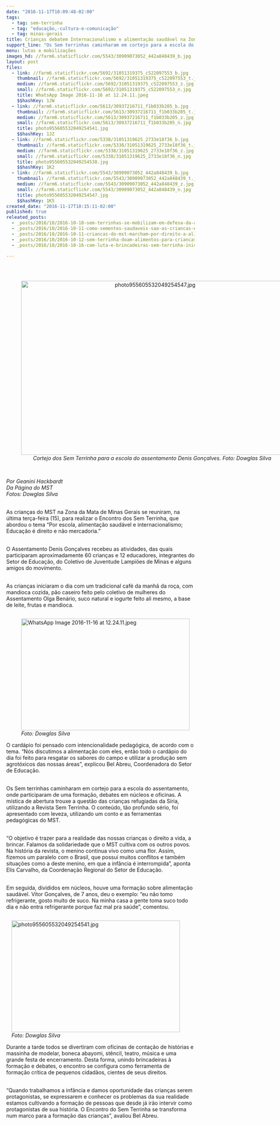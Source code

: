```yaml
---
date: "2016-11-17T10:09:48-02:00"
tags:
  - tag: sem-terrinha
  - tag: "educação,-cultura-e-comunicação"
  - tag: minas-gerais
title: Crianças debatem Internacionalismo e alimentação saudável na Zona da Mata Mineira
support_line: "Os Sem terrinhas caminharam em cortejo para a escola do assentamento, onde participaram de uma formação, debates em núcleos e oficinas"
menu: lutas e mobilizações
images_hd: //farm6.staticflickr.com/5543/30909073052_442a848439_b.jpg
layout: post
files:
  - link: //farm6.staticflickr.com/5692/31051319375_c522097553_b.jpg
    thumbnail: //farm6.staticflickr.com/5692/31051319375_c522097553_t.jpg
    medium: //farm6.staticflickr.com/5692/31051319375_c522097553_z.jpg
    small: //farm6.staticflickr.com/5692/31051319375_c522097553_n.jpg
    title: WhatsApp Image 2016-11-16 at 12.24.11.jpeg
    $$hashKey: 1JW
  - link: //farm6.staticflickr.com/5613/30937216711_f1b033b205_b.jpg
    thumbnail: //farm6.staticflickr.com/5613/30937216711_f1b033b205_t.jpg
    medium: //farm6.staticflickr.com/5613/30937216711_f1b033b205_z.jpg
    small: //farm6.staticflickr.com/5613/30937216711_f1b033b205_n.jpg
    title: photo955605532049254541.jpg
    $$hashKey: 1JZ
  - link: //farm6.staticflickr.com/5338/31051319625_2733e18f36_b.jpg
    thumbnail: //farm6.staticflickr.com/5338/31051319625_2733e18f36_t.jpg
    medium: //farm6.staticflickr.com/5338/31051319625_2733e18f36_z.jpg
    small: //farm6.staticflickr.com/5338/31051319625_2733e18f36_n.jpg
    title: photo955605532049254538.jpg
    $$hashKey: 1K2
  - link: //farm6.staticflickr.com/5543/30909073052_442a848439_b.jpg
    thumbnail: //farm6.staticflickr.com/5543/30909073052_442a848439_t.jpg
    medium: //farm6.staticflickr.com/5543/30909073052_442a848439_z.jpg
    small: //farm6.staticflickr.com/5543/30909073052_442a848439_n.jpg
    title: photo955605532049254547.jpg
    $$hashKey: 1K5
created_date: "2016-11-17T10:15:11-02:00"
published: true
releated_posts:
  - _posts/2016/10/2016-10-18-sem-terrinhas-se-mobilizam-em-defesa-da-alimentacao-saudavel-no-rs.md
  - _posts/2016/10/2016-10-11-como-sementes-saudaveis-sao-as-criancas-em-luta.md
  - _posts/2016/10/2016-10-11-criancas-do-mst-marcham-por-direito-a-alimentacao-saudavel-em-santa-maria.md
  - _posts/2016/10/2016-10-12-sem-terrinha-doam-alimentos-para-criancas-com-cancer.md
  - _posts/2016/10/2016-10-16-com-luta-e-brincadeiras-sem-terrinha-iniciam-jornada-em-alagoas.md

---
```

<p>&nbsp;</p>

<div style="text-align:center">
<figure class="image" style="display:inline-block"><img alt="photo955605532049254547.jpg" height="466" src="//farm6.staticflickr.com/5543/30909073052_442a848439_b.jpg" width="700" />
<figcaption><em>Cortejo dos Sem Terrinha para a escola do assentamento&nbsp;Denis Gon&ccedil;alves.&nbsp;Foto: Dowglas Silva</em></figcaption>
</figure>
</div>

<p><br />
<em>Por Geanini Hackbardt<br />
Da P&aacute;gina do MST&nbsp;</em><br />
<em>Fotos: Dowglas Silva</em></p>

<p><br />
As crian&ccedil;as do MST na Zona da Mata de Minas Gerais se reuniram, na &uacute;ltima ter&ccedil;a-feira (15), para realizar o Encontro dos Sem Terrinha, que abordou o tema &ldquo;Por escola, alimenta&ccedil;&atilde;o saud&aacute;vel e internacionalismo; Educa&ccedil;&atilde;o &eacute; direito e n&atilde;o mercadoria.&rdquo;&nbsp;</p>

<p><br />
O Assentamento Denis Gon&ccedil;alves recebeu as atividades, das quais participaram aproximadamente 60 crian&ccedil;as e 12 educadores, integrantes do Setor de Educa&ccedil;&atilde;o, do Coletivo de Juventude Lampi&otilde;es de Minas e alguns amigos do movimento.</p>

<p><br />
As crian&ccedil;as iniciaram o dia com um tradicional caf&eacute; da manh&atilde; da ro&ccedil;a, com mandioca cozida, p&atilde;o caseiro feito pelo coletivo de mulheres do Assentamento Olga Ben&aacute;rio, suco natural e iogurte feito ali mesmo, a base de leite, frutas e mandioca.</p>

<figure class="image" style="float:left"><img alt="WhatsApp Image 2016-11-16 at 12.24.11.jpeg" height="299" src="//farm6.staticflickr.com/5692/31051319375_c522097553_b.jpg" width="450" />
<figcaption><em>Foto: Dowglas Silva</em></figcaption>
</figure>

<p><br />
O card&aacute;pio foi pensado com intencionalidade pedag&oacute;gica, de acordo com o tema. &ldquo;N&oacute;s discutimos a alimenta&ccedil;&atilde;o com eles, ent&atilde;o todo o card&aacute;pio do dia foi feito para resgatar os sabores do campo e utilizar a produ&ccedil;&atilde;o sem agrot&oacute;xicos das nossas &aacute;reas&rdquo;, explicou Bel Abreu, Coordenadora do Setor de Educa&ccedil;&atilde;o.</p>

<p><br />
Os Sem terrinhas caminharam em cortejo para a escola do assentamento, onde participaram de uma forma&ccedil;&atilde;o, debates em n&uacute;cleos e oficinas. A m&iacute;stica de abertura trouxe a quest&atilde;o das crian&ccedil;as refugiadas da S&iacute;ria, utilizando a Revista Sem Terrinha. O conte&uacute;do, t&atilde;o profundo s&eacute;rio, foi apresentado com leveza, utilizando um conto e as ferramentas pedag&oacute;gicas do MST.</p>

<p><br />
&ldquo;O objetivo &eacute; trazer para a realidade das nossas crian&ccedil;as o direito a vida, a brincar. Falamos da solidariedade que o MST cultiva com os outros povos. Na hist&oacute;ria da revista, o menino continua vivo como uma flor. Assim, fizemos um paralelo com o Brasil, que possui muitos conflitos e tamb&eacute;m situa&ccedil;&otilde;es como a deste menino, em que a inf&acirc;ncia &eacute; interrompida&rdquo;, aponta Elis Carvalho, da Coordena&ccedil;&atilde;o Regional do Setor de Educa&ccedil;&atilde;o.</p>

<p><br />
Em seguida, divididos em n&uacute;cleos, houve uma forma&ccedil;&atilde;o sobre alimenta&ccedil;&atilde;o saud&aacute;vel. V&iacute;tor Gon&ccedil;alves, de 7 anos, deu o exemplo: &ldquo;eu n&atilde;o tomo refrigerante, gosto muito de suco. Na minha casa a gente toma suco todo dia e n&atilde;o entra refrigerante porque faz mal pra sa&uacute;de&rdquo;, comentou.</p>

<figure class="image" style="float:right"><img alt="photo955605532049254541.jpg" height="299" src="//farm6.staticflickr.com/5613/30937216711_f1b033b205_b.jpg" width="450" />
<figcaption><em>Foto: Dowglas Silva</em></figcaption>
</figure>

<p><br />
Durante a tarde todos se divertiram com oficinas de conta&ccedil;&atilde;o de hist&oacute;rias e massinha de modelar, boneca abayomi, st&ecirc;ncil, teatro, m&uacute;sica e uma grande festa de encerramento. Desta forma, unindo brincadeiras &agrave; forma&ccedil;&atilde;o e debates, o encontro se configura como ferramenta de forma&ccedil;&atilde;o cr&iacute;tica de pequenos cidad&atilde;os, cientes de seus direitos.</p>

<p><br />
&ldquo;Quando trabalhamos a inf&acirc;ncia e damos oportunidade das crian&ccedil;as serem protagonistas, se expressarem e conhecer os problemas da sua realidade estamos cultivando a forma&ccedil;&atilde;o de pessoas que desde j&aacute; ir&atilde;o intervir como protagonistas de sua hist&oacute;ria. O Encontro do Sem Terrinha se transforma num marco para a forma&ccedil;&atilde;o das crian&ccedil;as&rdquo;, avaliou Bel Abreu.</p>
